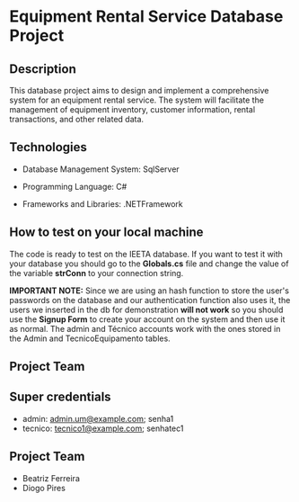# Equipment Rental Service Database Project

## Description

This database project aims to design and implement a comprehensive system for an equipment rental service. The system will facilitate the management of equipment inventory, customer information, rental transactions, and other related data.

## Technologies

- Database Management System: SqlServer

- Programming Language: C#

- Frameworks and Libraries: .NETFramework

## How to test on your local machine

The code is ready to test on the IEETA database.
If you want to test it with your database you should go to the **Globals.cs** file and change the value of the variable **strConn** to your connection string.

**IMPORTANT NOTE:** Since we are using an hash function to store the user's passwords on the database and our authentication function also uses it, the users we inserted in the db for demonstration **will not work** so you should use the **Signup Form** to create your account on the system and then use it as normal.
The admin and Técnico accounts work with the ones stored in the Admin and TecnicoEquipamento tables.
## Project Team

## Super credentials

- admin: admin.um@example.com; senha1
- tecnico: tecnico1@example.com; senhatec1
  

## Project Team

- Beatriz Ferreira
- Diogo Pires


